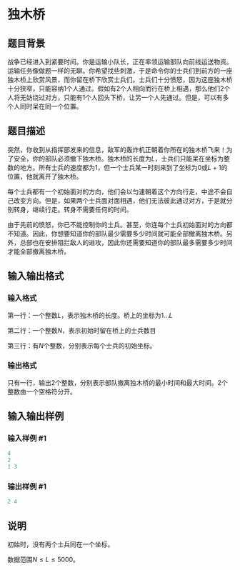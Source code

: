 # 独木桥

## 题目背景

战争已经进入到紧要时间。你是运输小队长，正在率领运输部队向前线运送物资。运输任务像做题一样的无聊。你希望找些刺激，于是命令你的士兵们到前方的一座独木桥上欣赏风景，而你留在桥下欣赏士兵们。士兵们十分愤怒，因为这座独木桥十分狭窄，只能容纳$1$个人通过。假如有$2$个人相向而行在桥上相遇，那么他们$2$个人将无妨绕过对方，只能有$1$个人回头下桥，让另一个人先通过。但是，可以有多个人同时呆在同一个位置。

## 题目描述

突然，你收到从指挥部发来的信息，敌军的轰炸机正朝着你所在的独木桥飞来！为了安全，你的部队必须撤下独木桥。独木桥的长度为$L$，士兵们只能呆在坐标为整数的地方。所有士兵的速度都为$1$，但一个士兵某一时刻来到了坐标为$0$或$L+1$的位置，他就离开了独木桥。

每个士兵都有一个初始面对的方向，他们会以匀速朝着这个方向行走，中途不会自己改变方向。但是，如果两个士兵面对面相遇，他们无法彼此通过对方，于是就分别转身，继续行走。转身不需要任何的时间。

由于先前的愤怒，你已不能控制你的士兵。甚至，你连每个士兵初始面对的方向都不知道。因此，你想要知道你的部队最少需要多少时间就可能全部撤离独木桥。另外，总部也在安排阻拦敌人的进攻，因此你还需要知道你的部队最多需要多少时间才能全部撤离独木桥。

## 输入输出格式

### 输入格式

第一行：一个整数$L$，表示独木桥的长度。桥上的坐标为$1$…$L$

第二行：一个整数$N$，表示初始时留在桥上的士兵数目

第三行：有$N$个整数，分别表示每个士兵的初始坐标。

### 输出格式

只有一行，输出$2$个整数，分别表示部队撤离独木桥的最小时间和最大时间。$2$个整数由一个空格符分开。

## 输入输出样例

### 输入样例 #1

```cpp
4
2
1 3

```
### 输出样例 #1

```cpp
2 4
```


## 说明

初始时，没有两个士兵同在一个坐标。

数据范围$N \le L \le 5000$。

